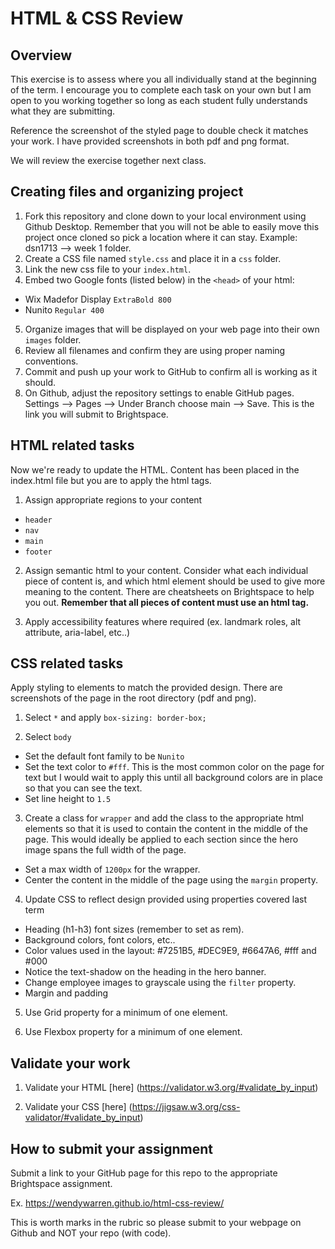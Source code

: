 # HTML & CSS Review

## Overview

This exercise is to assess where you all individually stand at the beginning of the term. I encourage you to complete each task on your own but I am open to you working together so long as each student fully understands what they are submitting.

Reference the screenshot of the styled page to double check it matches your work. I have provided screenshots in both pdf and png format. 

We will review the exercise together next class.


## Creating files and organizing project

1. Fork this repository and clone down to your local environment using Github Desktop. Remember that you will not be able to easily move this project once cloned so pick a location where it can stay. Example: dsn1713 --> week 1 folder.
2. Create a CSS file named `style.css` and place it in a `css` folder.
3. Link the new css file to your `index.html`.
4. Embed two Google fonts (listed below) in the `<head>` of your html:
  - Wix Madefor Display `ExtraBold 800`
  - Nunito `Regular 400`
5. Organize images that will be displayed on your web page into their own `images` folder.
6. Review all filenames and confirm they are using proper naming conventions.
7. Commit and push up your work to GitHub to confirm all is working as it should.
8. On Github, adjust the repository settings to enable GitHub pages. Settings --> Pages --> Under Branch choose main --> Save. This is the link you will submit to Brightspace.


## HTML related tasks

Now we're ready to update the HTML. Content has been placed in the index.html file but you are to apply the html tags.

1. Assign appropriate regions to your content
  - `header`
  - `nav`
  - `main`
  - `footer`

2. Assign semantic html to your content. Consider what each individual piece of content is, and which html element should be used to give more meaning to the content. There are cheatsheets on Brightspace to help you out. **Remember that all pieces of content must use an html tag.**

3. Apply accessibility features where required (ex. landmark roles, alt attribute, aria-label, etc..)


## CSS related tasks

Apply styling to elements to match the provided design. There are screenshots of the page in the root directory (pdf and png).

1. Select `*` and apply `box-sizing: border-box;`

2. Select `body`
  - Set the default font family to be `Nunito`
  - Set the text color to `#fff`. This is the most common color on the page for text but I would wait to apply this until all background colors are in place so that you can see the text.
  - Set line height to `1.5`

3. Create a class for `wrapper` and add the class to the appropriate html elements so that it is used to contain the content in the middle of the page. This would ideally be applied to each section since the hero image spans the full width of the page.
  - Set a max width of `1200px` for the wrapper.
  - Center the content in the middle of the page using the `margin` property.

4. Update CSS to reflect design provided using properties covered last term
  - Heading (h1-h3) font sizes (remember to set as rem).
  - Background colors, font colors, etc..
  - Color values used in the layout: #7251B5, #DEC9E9, #6647A6, #fff and #000
  - Notice the text-shadow on the heading in the hero banner.
  - Change employee images to grayscale using the `filter` property. 
  - Margin and padding

5. Use Grid property for a minimum of one element.

6. Use Flexbox property for a minimum of one element.



## Validate your work

1. Validate your HTML [here] (https://validator.w3.org/#validate_by_input)

2. Validate your CSS [here] (https://jigsaw.w3.org/css-validator/#validate_by_input)



## How to submit your assignment

Submit a link to your GitHub page for this repo to the appropriate Brightspace assignment.

Ex. https://wendywarren.github.io/html-css-review/

This is worth marks in the rubric so please submit to your webpage on Github and NOT your repo (with code).